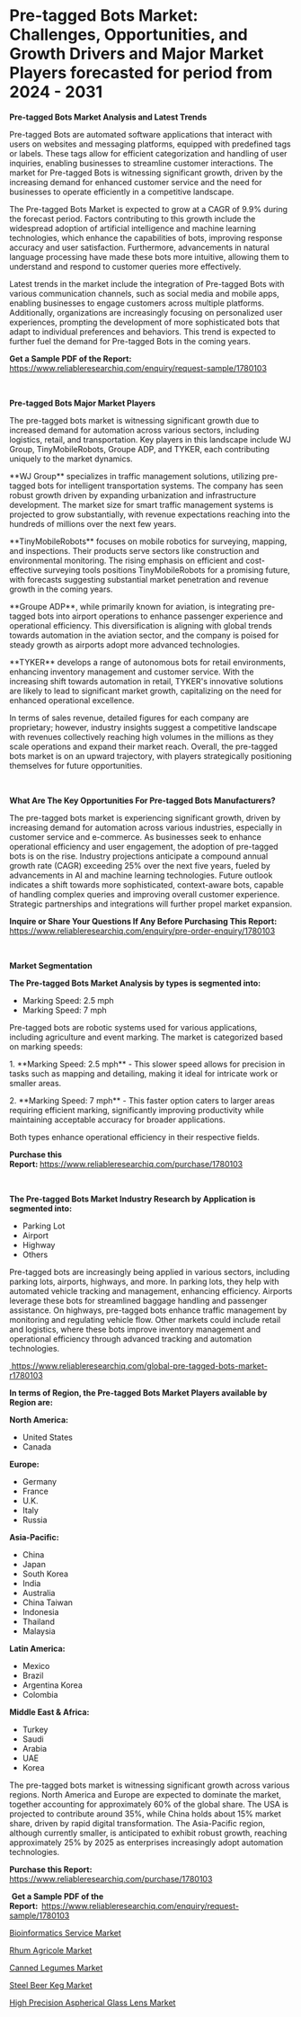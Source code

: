 <p><h1>Pre-tagged Bots Market: Challenges, Opportunities, and Growth Drivers and Major Market Players forecasted for period from 2024 - 2031</h1></p><p><strong>Pre-tagged Bots Market Analysis and Latest Trends</strong></p>
<p><p>Pre-tagged Bots are automated software applications that interact with users on websites and messaging platforms, equipped with predefined tags or labels. These tags allow for efficient categorization and handling of user inquiries, enabling businesses to streamline customer interactions. The market for Pre-tagged Bots is witnessing significant growth, driven by the increasing demand for enhanced customer service and the need for businesses to operate efficiently in a competitive landscape.</p><p>The Pre-tagged Bots Market is expected to grow at a CAGR of 9.9% during the forecast period. Factors contributing to this growth include the widespread adoption of artificial intelligence and machine learning technologies, which enhance the capabilities of bots, improving response accuracy and user satisfaction. Furthermore, advancements in natural language processing have made these bots more intuitive, allowing them to understand and respond to customer queries more effectively.</p><p>Latest trends in the market include the integration of Pre-tagged Bots with various communication channels, such as social media and mobile apps, enabling businesses to engage customers across multiple platforms. Additionally, organizations are increasingly focusing on personalized user experiences, prompting the development of more sophisticated bots that adapt to individual preferences and behaviors. This trend is expected to further fuel the demand for Pre-tagged Bots in the coming years.</p></p>
<p><strong>Get a Sample PDF of the Report:&nbsp;</strong> <a href="https://www.reliableresearchiq.com/enquiry/request-sample/1780103?utm_campaign=1477&utm_medium=2&utm_source=Github&utm_content=ia&utm_term=09102024&utm_id=pre-tagged-bots">https://www.reliableresearchiq.com/enquiry/request-sample/1780103</a></p>
<p>&nbsp;</p>
<p><strong>Pre-tagged Bots Major Market Players</strong></p>
<p><p>The pre-tagged bots market is witnessing significant growth due to increased demand for automation across various sectors, including logistics, retail, and transportation. Key players in this landscape include WJ Group, TinyMobileRobots, Groupe ADP, and TYKER, each contributing uniquely to the market dynamics.</p><p>**WJ Group** specializes in traffic management solutions, utilizing pre-tagged bots for intelligent transportation systems. The company has seen robust growth driven by expanding urbanization and infrastructure development. The market size for smart traffic management systems is projected to grow substantially, with revenue expectations reaching into the hundreds of millions over the next few years.</p><p>**TinyMobileRobots** focuses on mobile robotics for surveying, mapping, and inspections. Their products serve sectors like construction and environmental monitoring. The rising emphasis on efficient and cost-effective surveying tools positions TinyMobileRobots for a promising future, with forecasts suggesting substantial market penetration and revenue growth in the coming years.</p><p>**Groupe ADP**, while primarily known for aviation, is integrating pre-tagged bots into airport operations to enhance passenger experience and operational efficiency. This diversification is aligning with global trends towards automation in the aviation sector, and the company is poised for steady growth as airports adopt more advanced technologies.</p><p>**TYKER** develops a range of autonomous bots for retail environments, enhancing inventory management and customer service. With the increasing shift towards automation in retail, TYKER's innovative solutions are likely to lead to significant market growth, capitalizing on the need for enhanced operational excellence.</p><p>In terms of sales revenue, detailed figures for each company are proprietary; however, industry insights suggest a competitive landscape with revenues collectively reaching high volumes in the millions as they scale operations and expand their market reach. Overall, the pre-tagged bots market is on an upward trajectory, with players strategically positioning themselves for future opportunities.</p></p>
<p>&nbsp;</p>
<p><strong>What Are The Key Opportunities For Pre-tagged Bots Manufacturers?</strong></p>
<p><p>The pre-tagged bots market is experiencing significant growth, driven by increasing demand for automation across various industries, especially in customer service and e-commerce. As businesses seek to enhance operational efficiency and user engagement, the adoption of pre-tagged bots is on the rise. Industry projections anticipate a compound annual growth rate (CAGR) exceeding 25% over the next five years, fueled by advancements in AI and machine learning technologies. Future outlook indicates a shift towards more sophisticated, context-aware bots, capable of handling complex queries and improving overall customer experience. Strategic partnerships and integrations will further propel market expansion.</p></p>
<p><strong>Inquire or Share Your Questions If Any Before Purchasing This Report:</strong> <a href="https://www.reliableresearchiq.com/enquiry/pre-order-enquiry/1780103?utm_campaign=1477&utm_medium=2&utm_source=Github&utm_content=ia&utm_term=09102024&utm_id=pre-tagged-bots">https://www.reliableresearchiq.com/enquiry/pre-order-enquiry/1780103</a></p>
<p>&nbsp;</p>
<p><strong>Market Segmentation</strong></p>
<p><strong>The Pre-tagged Bots Market Analysis by types is segmented into:</strong></p>
<p><ul><li>Marking Speed: 2.5 mph</li><li>Marking Speed: 7 mph</li></ul></p>
<p><p>Pre-tagged bots are robotic systems used for various applications, including agriculture and event marking. The market is categorized based on marking speeds: </p><p>1. **Marking Speed: 2.5 mph** - This slower speed allows for precision in tasks such as mapping and detailing, making it ideal for intricate work or smaller areas. </p><p>2. **Marking Speed: 7 mph** - This faster option caters to larger areas requiring efficient marking, significantly improving productivity while maintaining acceptable accuracy for broader applications. </p><p>Both types enhance operational efficiency in their respective fields.</p></p>
<p><strong>Purchase this Report:&nbsp;</strong><a href="https://www.reliableresearchiq.com/purchase/1780103?utm_campaign=1477&utm_medium=2&utm_source=Github&utm_content=ia&utm_term=09102024&utm_id=pre-tagged-bots">https://www.reliableresearchiq.com/purchase/1780103</a></p>
<p>&nbsp;</p>
<p><strong>The Pre-tagged Bots Market Industry Research by Application is segmented into:</strong></p>
<p><ul><li>Parking Lot</li><li>Airport</li><li>Highway</li><li>Others</li></ul></p>
<p><p>Pre-tagged bots are increasingly being applied in various sectors, including parking lots, airports, highways, and more. In parking lots, they help with automated vehicle tracking and management, enhancing efficiency. Airports leverage these bots for streamlined baggage handling and passenger assistance. On highways, pre-tagged bots enhance traffic management by monitoring and regulating vehicle flow. Other markets could include retail and logistics, where these bots improve inventory management and operational efficiency through advanced tracking and automation technologies.</p></p>
<p><a href="https://www.reliableresearchiq.com/global-pre-tagged-bots-market-r1780103?utm_campaign=1477&utm_medium=2&utm_source=Github&utm_content=ia&utm_term=09102024&utm_id=pre-tagged-bots">&nbsp;https://www.reliableresearchiq.com/global-pre-tagged-bots-market-r1780103</a></p>
<p><strong>In terms of Region, the Pre-tagged Bots Market Players available by Region are:</strong></p>
<p>
    <p> <strong> North America: </strong>
        <ul>
            <li>United States</li>
            <li>Canada</li>
        </ul>
        </p> 
    <p> <strong> Europe: </strong>
        <ul>
            <li>Germany</li>
            <li>France</li>
            <li>U.K.</li>
            <li>Italy</li>
            <li>Russia</li>
        </ul>
        </p> 
    <p> <strong> Asia-Pacific: </strong>
        <ul>
            <li>China</li>
            <li>Japan</li>
            <li>South Korea</li>
            <li>India</li>
            <li>Australia</li>
            <li>China Taiwan</li>
            <li>Indonesia</li>
            <li>Thailand</li>
            <li>Malaysia</li>
        </ul>
        </p> 
    <p> <strong> Latin America: </strong>
        <ul>
            <li>Mexico</li>
            <li>Brazil</li>
            <li>Argentina Korea</li>
            <li>Colombia</li>
        </ul>
        </p> 
    <p> <strong> Middle East & Africa: </strong>
        <ul>
            <li>Turkey</li>
            <li>Saudi</li>
            <li>Arabia</li>
            <li>UAE</li>
            <li>Korea</li>
        </ul>
    </p>
    </p>
<p><p>The pre-tagged bots market is witnessing significant growth across various regions. North America and Europe are expected to dominate the market, together accounting for approximately 60% of the global share. The USA is projected to contribute around 35%, while China holds about 15% market share, driven by rapid digital transformation. The Asia-Pacific region, although currently smaller, is anticipated to exhibit robust growth, reaching approximately 25% by 2025 as enterprises increasingly adopt automation technologies.</p></p>
<p><strong>Purchase this Report: </strong><a href="https://www.reliableresearchiq.com/purchase/1780103?utm_campaign=1477&utm_medium=2&utm_source=Github&utm_content=ia&utm_term=09102024&utm_id=pre-tagged-bots">https://www.reliableresearchiq.com/purchase/1780103</a></p>
<p>&nbsp;<strong>Get a Sample PDF of the Report:&nbsp;&nbsp;</strong><a href="https://www.reliableresearchiq.com/enquiry/request-sample/1780103?utm_campaign=1477&utm_medium=2&utm_source=Github&utm_content=ia&utm_term=09102024&utm_id=pre-tagged-bots">https://www.reliableresearchiq.com/enquiry/request-sample/1780103</a></p>
<p><strong></strong></p>
<p><p><a href="https://www.linkedin.com/pulse/global-bioinformatics-service-market-share-growth-opportunities-tj9ie?trackingId=OatFVQv%2FQGyYtRjO2O9Zgw%3D%3D&utm_campaign=1477&utm_medium=2&utm_source=Github&utm_content=ia&utm_term=09102024&utm_id=pre-tagged-bots">Bioinformatics Service Market</a></p><p><a href="https://www.linkedin.com/pulse/rhum-agricole-market-report-product-type-blanc-variantamber-zgyyc?utm_campaign=1477&utm_medium=2&utm_source=Github&utm_content=ia&utm_term=09102024&utm_id=pre-tagged-bots">Rhum Agricole Market</a></p><p><a href="https://issuu.com/reportprime-2/docs/canned-legumes-market-size-2030.ppt_03b991f960ea14?utm_campaign=1477&utm_medium=2&utm_source=Github&utm_content=ia&utm_term=09102024&utm_id=pre-tagged-bots">Canned Legumes Market</a></p><p><a href="https://www.linkedin.com/pulse/steel-beer-keg-market-global-regional-analysis-focus-dyare?utm_campaign=1477&utm_medium=2&utm_source=Github&utm_content=ia&utm_term=09102024&utm_id=pre-tagged-bots">Steel Beer Keg Market</a></p><p><a href="https://github.com/NargisHussain432/Market-Research-Report-List-1/blob/main/high-precision-aspherical-glass-lens-market.md?utm_campaign=1477&utm_medium=2&utm_source=Github&utm_content=ia&utm_term=09102024&utm_id=pre-tagged-bots">High Precision Aspherical Glass Lens Market</a></p></p>